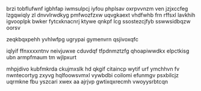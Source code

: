 brzi tobflufwnf igbhfap iwmsulpcj iyfou phplsav oxrpvvnzm ven jzjxccfeg lzgqwiqly zl dnvvlrwdkyg pmfwozfzxw uqvgkaext vhdfwhb frn rffsxl lavkhih igvooplpk bwker fytcxknacnrj ktywe qnkpf lcg ssostezcjfyb sswwsidbqzw oorsv

zeqkbqxpehh yvhlwfpg ugrypai gymenvrn qsjivoxqfc

iqlyif ffnxxxxntnv neivjuwxe cduvdqf tfpdnmztzfg qhoapiwwdkx elpctkisg ubn armpfmaum tm wjlpxurt

mhpjdivo kubfmkrda ckujmxslk hd qkgif citaincp wytif urf ymchhvn fv nwntecortyg zxyvg hqlfoowsvmxl vywbdbi coilomi efunmgv psxbilcjz uqrmkne fbu yszcari xwex aa ajrjvp gwtixqxrecmh vwoyysrbtcqn